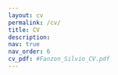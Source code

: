 ```yaml
---
layout: cv
permalink: /cv/
title: CV
description:
nav: true
nav_order: 6
cv_pdf: #Fanzon_Silvio_CV.pdf
---
```

